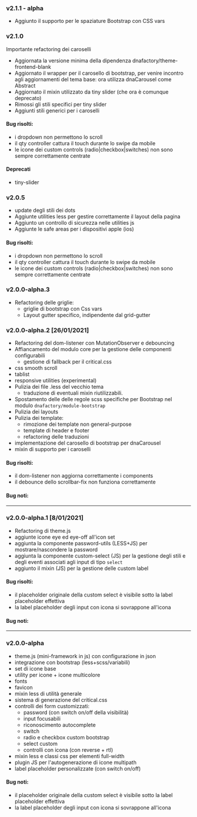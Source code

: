 ### v2.1.1 - alpha
- Aggiunto il supporto per le spaziature Bootstrap con CSS vars

### v2.1.0
Importante refactoring dei caroselli
- Aggiornata la versione minima della dipendenza dnafactory/theme-frontend-blank
- Aggiornato il wrapper per il carosello di bootstrap, per venire incontro agli aggiornamenti del tema base: ora utilizza dnaCarousel come Abstract
- Aggiornato il mixin utilizzato da tiny slider (che ora è comunque deprecato)
- Rimossi gli stili specifici per tiny slider
- Aggiunti stili generici per i caroselli

#### Bug risolti:
- i dropdown non permettono lo scroll
- il qty controller cattura il touch durante lo swipe da mobile
- le icone dei custom controls (radio|checkbox|switches) non sono sempre correttamente centrate

#### Deprecati
- tiny-slider

### v2.0.5
- update degli stili dei dots
- Aggiunte utilities less per gestire correttamente il layout della pagina
- Aggiunto un controllo di sicurezza nelle utilities js
- Aggiunte le safe areas per i dispositivi apple (ios)

#### Bug risolti:
- i dropdown non permettono lo scroll
- il qty controller cattura il touch durante lo swipe da mobile
- le icone dei custom controls (radio|checkbox|switches) non sono sempre correttamente centrate

### v2.0.0-alpha.3
- Refactoring delle griglie:
  + griglie di bootstrap con Css vars
  + Layout gutter specifico, indipendente dal grid-gutter

### v2.0.0-alpha.2 [26/01/2021]
- Refactoring del dom-listener con MutationObserver e debouncing
- Affiancamento del modulo core per la gestione delle componenti configurabili
  + gestione di fallback per il critical.css
- css smooth scroll
- tablist
- responsive utilities (experimental)
- Pulizia dei file .less del vecchio tema
  + traduzione di eventuali mixin riutilizzabili.
- Spostamento delle delle regole scss specifiche per Bootstrap nel modulo `dnafactory/module-bootstrap`
- Pulizia dei layouts
- Pulizia dei template:
  + rimozione dei template non general-purpose
  + template di header e footer
  + refactoring delle traduzioni
- implementazione del carosello di bootstrap per dnaCarousel
- mixin di supporto per i caroselli

#### Bug risolti:
- il dom-listener non aggiorna correttamente i components
- il debounce dello scrollbar-fix non funziona correttamente

#### Bug noti:

---


### v2.0.0-alpha.1 [8/01/2021]
- Refactoring di theme.js
- aggiunte icone eye ed eye-off all'icon set
- aggiunta la componente password-utils (LESS+JS) per mostrare/nascondere la password
- aggiunta la componente custom-select (JS) per la gestione degli stili e degli eventi associati agli input di tipo `select`
- aggiunto il mixin (JS) per la gestione delle custom label

#### Bug risolti:
- il placeholder originale della custom select è visibile sotto la label placeholder effettiva
- la label placeholder degli input con icona si sovrappone all'icona

#### Bug noti:

---

### v2.0.0-alpha
- theme.js (mini-framework in js) con configurazione in json
- integrazione con bootstrap (less+scss/variabili)
- set di icone base
- utility per icone + icone multicolore
- fonts
- favicon
- mixin less di utilità generale
- sistema di generazione del critical.css
- controlli dei form customizzati:
    + password (con switch on/off della visibilità)
    + input focusabili
    + riconoscimento autocomplete
    + switch
    + radio e checkbox custom bootstrap
    + select custom
    + controlli con icona (con reverse + rtl)
- mixin less e classi css per elementi full-width
- plugin JS per l'autogenerazione di icone multipath
- label placeholder personalizzate (con switch on/off)

#### Bug noti:
- il placeholder originale della custom select è visibile sotto la label placeholder effettiva
- la label placeholder degli input con icona si sovrappone all'icona